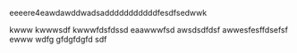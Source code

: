 eeeere4eawdawddwadsadddddddddddfesdfsedwwk

kwww
kwwwsdf
kwwwfdsfdssd
eaawwwfsd
awsdsdfdsf
awwesfesffdsefsf
ewww
wdfg
gfdgfdgfd
sdf
